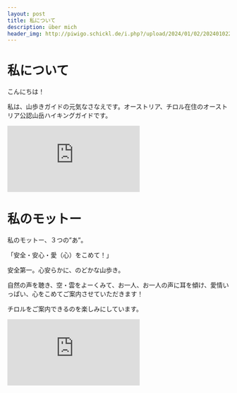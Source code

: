 ```yaml
---
layout: post
title: 私について
description: über mich
header_img: http://piwigo.schickl.de/i.php?/upload/2024/01/02/20240102201114-21769295-me.jpg
---
```


# 私について 

こんにちは！

私は、山歩きガイドの元気なさなえです。オーストリア、チロル在住のオーストリア公認山岳ハイキングガイドです。

![It is me](https://piwigo.schickl.de/i.php?/upload/2023/12/29/20231229103056-4dad627d-me.jpg)

# 私のモットー　

私のモットー、３つの”あ”。

「安全・安心・愛（心）をこめて！」

安全第一。心安らかに、のどかな山歩き。

自然の声を聴き、空・雲をよーくみて、お一人、お一人の声に耳を傾け、愛情いっぱい、心をこめてご案内させていただきます！

チロルをご案内できるのを楽しみにしています。

![mutter und kindgemse](http://piwigo.schickl.de/i.php?/upload/2024/01/02/20240102125006-1479f6a2-me.jpg)
